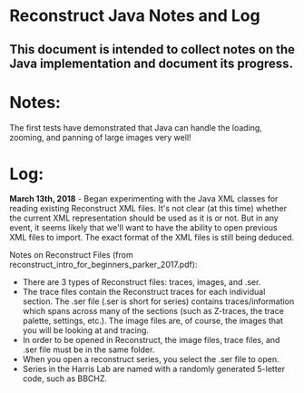 # Reconstruct Java Notes and Log
## This document is intended to collect notes on the Java implementation and document its progress.

# Notes:

The first tests have demonstrated that Java can handle the loading, zooming, and panning of large images very well!

# Log:

**March 13th, 2018** - Began experimenting with the Java XML classes for reading existing Reconstruct XML files. It's not clear (at this time) whether the current XML representation should be used as it is or not. But in any event, it seems likely that we'll want to have the ability to open previous XML files to import. The exact format of the XML files is still being deduced.

Notes on Reconstruct Files (from reconstruct_intro_for_beginners_parker_2017.pdf):
* There are 3 types of Reconstruct files: traces, images, and .ser.
* The trace files contain the Reconstruct traces for each individual section. The .ser file (.ser is short for series) contains traces/information which spans across many of the sections (such as Z-traces, the trace palette, settings, etc.). The image files are, of course, the images that you will be looking at and tracing.
* In order to be opened in Reconstruct, the image files, trace files, and .ser file must be in the same folder.
* When you open a reconstruct series, you select the .ser file to open.
* Series in the Harris Lab are named with a randomly generated 5-letter code, such as BBCHZ.

